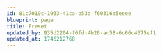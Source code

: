 ```yaml
---
id: 81c7019c-1933-41ca-b53d-f60316a5eeee
blueprint: page
title: Preset
updated_by: 935d2204-f6fd-4b26-ac58-6c66c4675ef1
updated_at: 1746212768
---
```

